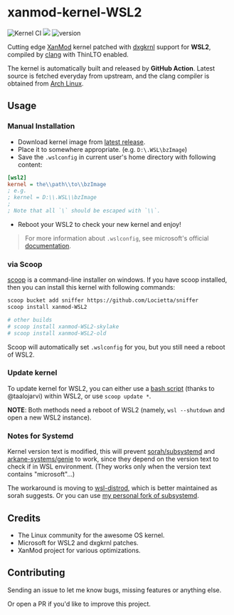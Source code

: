# xanmod-kernel-WSL2
![Kernel CI](https://img.shields.io/github/workflow/status/Locietta/xanmod-kernel-WSL2/Kernel%20CI/main)
![](https://img.shields.io/github/license/Locietta/xanmod-kernel-WSL2)
![version](https://badgen.net/github/release/Locietta/xanmod-kernel-WSL2)

Cutting edge [XanMod](https://github.com/xanmod/linux) kernel  patched with [dxgkrnl](https://github.com/microsoft/WSL2-Linux-Kernel/tree/linux-msft-wsl-5.15.62.1/drivers/hv/dxgkrnl) support for **WSL2**, compiled by [clang](https://clang.llvm.org/) with ThinLTO enabled.

The kernel is automatically built and released by **GitHub Action**. Latest source is fetched everyday from upstream, and the clang compiler is obtained from [Arch Linux](https://archlinux.org/).

## Usage

### Manual Installation

* Download kernel image from [latest release](https://github.com/Locietta/xanmod-kernel-WSL2/releases/latest).
* Place it to somewhere appropriate. (e.g. `D:\.WSL\bzImage`) 
* Save the `.wslconfig` in current user's home directory with following content:
```ini
[wsl2]
kernel = the\\path\\to\\bzImage
; e.g.
; kernel = D:\\.WSL\\bzImage
;
; Note that all `\` should be escaped with `\\`.
```
* Reboot your WSL2 to check your new kernel and enjoy!

> For more information about `.wslconfig`, see microsoft's official [documentation](https://docs.microsoft.com/en-us/windows/wsl/wsl-config#configure-global-options-with-wslconfig).

### via Scoop

[scoop](https://scoop.sh/) is a command-line installer on windows. If you have scoop installed, then you can install this kernel with following commands:

```bash
scoop bucket add sniffer https://github.com/Locietta/sniffer
scoop install xanmod-WSL2

# other builds
# scoop install xanmod-WSL2-skylake
# scoop install xanmod-WSL2-old
```

Scoop will automatically set `.wslconfig` for you, but you still need a reboot of WSL2.

### Update kernel

To update kernel for WSL2, you can either use a [bash script](https://github.com/taalojarvi/scripts/blob/main/wsl_updater.sh) (thanks to @taalojarvi) within WSL2, or use `scoop update *`. 

**NOTE**: Both methods need a reboot of WSL2 (namely, `wsl --shutdown` and open a new WSL2 instance).

### Notes for Systemd

Kernel version text is modified, this will prevent [sorah/subsystemd](https://github.com/sorah/subsystemctl) and [arkane-systems/genie](https://github.com/arkane-systems/genie) to work, since they depend on the version text to check if in WSL environment. (They works only when the version text contains "microsoft"...)

The workaround is moving to [wsl-distrod](https://github.com/nullpo-head/wsl-distrod), which is better maintained as sorah suggests. Or you can use [my personal fork of subsystemd](https://github.com/Locietta/subsystemctl/releases/tag/v0.2.0-1).

## Credits

* The Linux community for the awesome OS kernel.
* Microsoft for WSL2 and dxgkrnl patches.
* XanMod project for various optimizations.

## Contributing

Sending an issue to let me know bugs, missing features or anything else.

Or open a PR if you'd like to improve this project.
